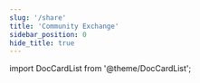 ```yaml
---
slug: '/share'
title: 'Community Exchange'
sidebar_position: 0
hide_title: true
---
```



import DocCardList from '@theme/DocCardList';

<DocCardList />